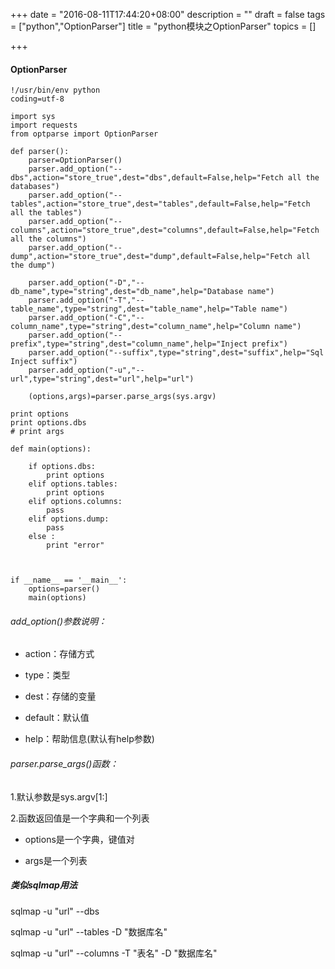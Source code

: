 +++
date = "2016-08-11T17:44:20+08:00"
description = ""
draft = false
tags = ["python","OptionParser"]
title = "python模块之OptionParser"
topics = []

+++

#### OptionParser

    !/usr/bin/env python
    coding=utf-8
    
    import sys
    import requests
    from optparse import OptionParser
    
    def parser():
    	parser=OptionParser()
    	parser.add_option("--dbs",action="store_true",dest="dbs",default=False,help="Fetch all the databases")
    	parser.add_option("--tables",action="store_true",dest="tables",default=False,help="Fetch all the tables")
    	parser.add_option("--columns",action="store_true",dest="columns",default=False,help="Fetch all the columns")
    	parser.add_option("--dump",action="store_true",dest="dump",default=False,help="Fetch all the dump")

    	parser.add_option("-D","--db_name",type="string",dest="db_name",help="Database name")
    	parser.add_option("-T","--table_name",type="string",dest="table_name",help="Table name")
    	parser.add_option("-C","--column_name",type="string",dest="column_name",help="Column name")
    	parser.add_option("--prefix",type="string",dest="column_name",help="Inject prefix")
    	parser.add_option("--suffix",type="string",dest="suffix",help="Sql Inject suffix")
    	parser.add_option("-u","--url",type="string",dest="url",help="url")

	    (options,args)=parser.parse_args(sys.argv)

	print options
	print options.dbs
	# print args
	
    def main(options):
	
    	if options.dbs:
    		print options
    	elif options.tables:
    		print options
    	elif options.columns:
    		pass
    	elif options.dump:
    		pass
    	else :
    		print "error"

	

    if __name__ == '__main__':
    	options=parser()
    	main(options)


###### add_option()参数说明：

- action：存储方式

- type：类型

- dest：存储的变量

- default：默认值

- help：帮助信息(默认有help参数)

###### parser.parse_args()函数：

1.默认参数是sys.argv[1:]

2.函数返回值是一个字典和一个列表

- options是一个字典，键值对

- args是一个列表





##### 类似sqlmap用法

sqlmap -u "url" --dbs

sqlmap -u "url" --tables -D "数据库名"

sqlmap -u "url" --columns -T "表名"  -D "数据库名"






